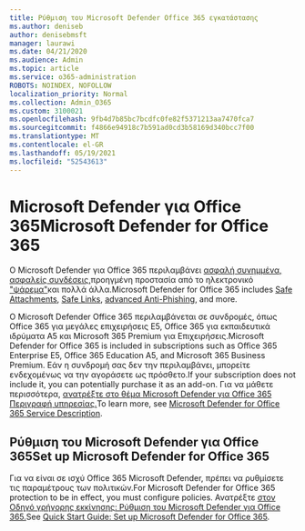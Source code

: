 ```yaml
---
title: Ρύθμιση του Microsoft Defender Office 365 εγκατάστασης
ms.author: deniseb
author: denisebmsft
manager: laurawi
ms.date: 04/21/2020
ms.audience: Admin
ms.topic: article
ms.service: o365-administration
ROBOTS: NOINDEX, NOFOLLOW
localization_priority: Normal
ms.collection: Admin_O365
ms.custom: 3100021
ms.openlocfilehash: 9fb4d7b85bc7bcdfc0fe82f5371213aa7470fca7
ms.sourcegitcommit: f4866e94918c7b591ad0cd3b58169d340bcc7f00
ms.translationtype: MT
ms.contentlocale: el-GR
ms.lasthandoff: 05/19/2021
ms.locfileid: "52543613"
---
```

# <a name="microsoft-defender-for-office-365"></a><span data-ttu-id="f7119-102">Microsoft Defender για Office 365</span><span class="sxs-lookup"><span data-stu-id="f7119-102">Microsoft Defender for Office 365</span></span>

<span data-ttu-id="f7119-103">Ο Microsoft Defender για Office 365 περιλαμβάνει [ασφαλή συνημμένα,](/microsoft-365/security/office-365-security/atp-safe-attachments) [ασφαλείς συνδέσεις,](/microsoft-365/security/office-365-security/atp-safe-links)προηγμένη προστασία από το ηλεκτρονικό ["ψάρεμα"](/microsoft-365/security/office-365-security/atp-anti-phishing)και πολλά άλλα.</span><span class="sxs-lookup"><span data-stu-id="f7119-103">Microsoft Defender for Office 365 includes [Safe Attachments](/microsoft-365/security/office-365-security/atp-safe-attachments), [Safe Links](/microsoft-365/security/office-365-security/atp-safe-links), [advanced Anti-Phishing](/microsoft-365/security/office-365-security/atp-anti-phishing), and more.</span></span> 

<span data-ttu-id="f7119-104">Ο Microsoft Defender Office 365 περιλαμβάνεται σε συνδρομές, όπως Office 365 για μεγάλες επιχειρήσεις E5, Office 365 για εκπαιδευτικά ιδρύματα A5 και Microsoft 365 Premium για Επιχειρήσεις.</span><span class="sxs-lookup"><span data-stu-id="f7119-104">Microsoft Defender for Office 365 is included in subscriptions such as Office 365 Enterprise E5, Office 365 Education A5, and Microsoft 365 Business Premium.</span></span> <span data-ttu-id="f7119-105">Εάν η συνδρομή σας δεν την περιλαμβάνει, μπορείτε ενδεχομένως να την αγοράσετε ως πρόσθετο.</span><span class="sxs-lookup"><span data-stu-id="f7119-105">If your subscription does not include it, you can potentially purchase it as an add-on.</span></span> <span data-ttu-id="f7119-106">Για να μάθετε περισσότερα, [ανατρέξτε στο θέμα Microsoft Defender για Office 365 Περιγραφή υπηρεσίας.](/office365/servicedescriptions/office-365-advanced-threat-protection-service-description)</span><span class="sxs-lookup"><span data-stu-id="f7119-106">To learn more, see [Microsoft Defender for Office 365 Service Description](/office365/servicedescriptions/office-365-advanced-threat-protection-service-description).</span></span>

## <a name="set-up-microsoft-defender-for-office-365"></a><span data-ttu-id="f7119-107">Ρύθμιση του Microsoft Defender για Office 365</span><span class="sxs-lookup"><span data-stu-id="f7119-107">Set up Microsoft Defender for Office 365</span></span>

<span data-ttu-id="f7119-108">Για να είναι σε ισχύ Office 365 Microsoft Defender, πρέπει να ρυθμίσετε τις παραμέτρους των πολιτικών.</span><span class="sxs-lookup"><span data-stu-id="f7119-108">For Microsoft Defender for Office 365 protection to be in effect, you must configure policies.</span></span> <span data-ttu-id="f7119-109">Ανατρέξτε [στον Οδηγό γρήγορης εκκίνησης: Ρύθμιση του Microsoft Defender για Office 365.](/microsoft-365/security/office-365-security/office-365-atp)</span><span class="sxs-lookup"><span data-stu-id="f7119-109">See [Quick Start Guide: Set up Microsoft Defender for Office 365](/microsoft-365/security/office-365-security/office-365-atp).</span></span>

